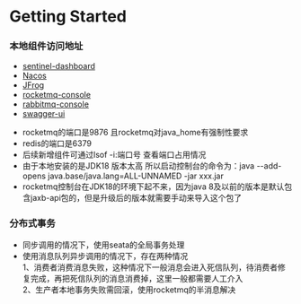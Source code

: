 # Getting Started
### 本地组件访问地址
* [sentinel-dashboard](http://localhost:8080/)
* [Nacos](http://localhost:8848/nacos/)
* [JFrog](http://localhost:8082/)
* [rocketmq-console](http://localhost:15673/)
* [rabbitmq-console](http://localhost:15672/)
* [swagger-ui](http://localhost:8077/swagger/index.html)
- rocketmq的端口是9876 且rocketmq对java_home有强制性要求
- redis的端口是6379
- 后续新增组件可通过lsof -i:端口号 查看端口占用情况
- 由于本地安装的是JDK18 版本太高 所以启动控制台的命令为：java --add-opens java.base/java.lang=ALL-UNNAMED -jar xxx.jar
- rocketmq控制台在JDK18的环境下起不来，因为java 8及以前的版本是默认包含jaxb-api包的，但是升级后的版本就需要手动来导入这个包了

### 分布式事务
- 同步调用的情况下，使用seata的全局事务处理
- 使用消息队列异步调用的情况下，存在两种情况 \
1、消费者消费消息失败，这种情况下一般消息会进入死信队列，待消费者修复完成，再把死信队列的消息消费掉，这里一般都需要人工介入 \
2、生产者本地事务失败需回滚，使用rocketmq的半消息解决
